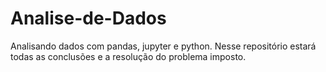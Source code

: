 # Analise-de-Dados
 Analisando dados com pandas, jupyter e python.
 Nesse repositório estará todas as conclusões e a resolução do problema imposto.
